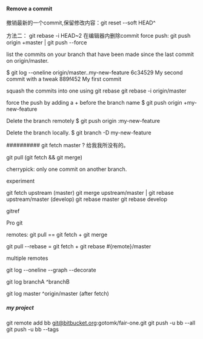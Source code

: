 #### Remove a commit
  撤销最新的一个commit,保留修改内容：git reset --soft HEAD^

  方法二：
    git rebase -i HEAD~2  在编辑器内删除commit
    force push: git push origin +master | git push --force


list the commits on your branch that have been made since the last commit on origin/master.

$ git log --oneline origin/master..my-new-feature
6c34529 My second commit with a tweak
889f452 My first commit


squash the commits into one using git rebase
git rebase -i origin/master


force the push by adding a + before the branch name
$ git push origin +my-new-feature

Delete the branch remotely
$ git push origin :my-new-feature

Delete the branch locally.
$ git branch -D my-new-feature




##########
git fetch master ?  给我我所没有的。

git pull (git fetch && git merge)


cherrypick: only one commit on another branch.

experiment


git fetch upstream
(master) git merge upstream/master  | git rebase upstream/master
(develop) git rebase master
          git rebase develop

gitref

Pro git

remotes:
  git pull == git fetch + git merge

  git pull --rebase = git fetch + git rebase #{remote}/master

  multiple remotes

git log --oneline --graph --decorate

git log branchA ^branchB

git log master ^origin/master  (after fetch)

##### my project
git remote add bb git@bitbucket.org:gotomk/fair-one.git
git push -u bb --all
git push -u bb --tags
